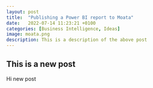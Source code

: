 ```yaml
---
layout: post
title:  "Publishing a Power BI report to Moata"
date:   2022-07-14 11:23:21 +0100
categories: [Business Intelligence, Ideas]
image: moata.png
description: This is a description of the above post
---
```

## This is a new post

Hi new post